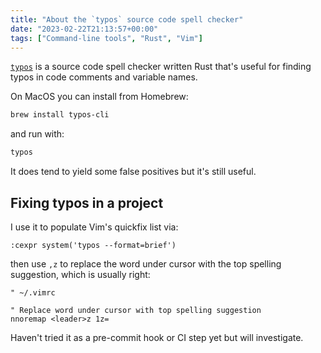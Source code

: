 ```yaml
---
title: "About the `typos` source code spell checker"
date: "2023-02-22T21:13:57+00:00"
tags: ["Command-line tools", "Rust", "Vim"]
---
```


[`typos`][github_typos] is a source code spell checker written Rust that's
useful for finding typos in code comments and variable names.

On MacOS you can install from Homebrew:

```sh
brew install typos-cli
```

and run with:

```sh
typos
```

It does tend to yield some false positives but it's still useful.

## Fixing typos in a project

I use it to populate Vim's quickfix list via:

```viml
:cexpr system('typos --format=brief')
```

then use `,z` to replace the word under cursor with the top spelling suggestion,
which is usually right:

```viml
" ~/.vimrc

" Replace word under cursor with top spelling suggestion
nnoremap <leader>z 1z=
```

Haven't tried it as a pre-commit hook or CI step yet but will investigate.

[github_typos]: https://github.com/crate-ci/typos
